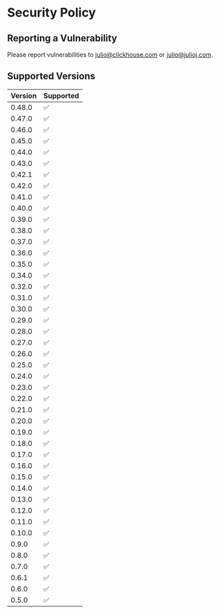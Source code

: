 # Security Policy

## Reporting a Vulnerability

Please report vulnerabilities to julio@clickhouse.com or julio@julioj.com.

## Supported Versions

| Version | Supported          |
| ------- | ------------------ |
| 0.48.0   | :white_check_mark: |
| 0.47.0   | :white_check_mark: |
| 0.46.0   | :white_check_mark: |
| 0.45.0   | :white_check_mark: |
| 0.44.0   | :white_check_mark: |
| 0.43.0   | :white_check_mark: |
| 0.42.1   | :white_check_mark: |
| 0.42.0   | :white_check_mark: |
| 0.41.0   | :white_check_mark: |
| 0.40.0   | :white_check_mark: |
| 0.39.0   | :white_check_mark: |
| 0.38.0   | :white_check_mark: |
| 0.37.0   | :white_check_mark: |
| 0.36.0   | :white_check_mark: |
| 0.35.0   | :white_check_mark: |
| 0.34.0   | :white_check_mark: |
| 0.32.0   | :white_check_mark: |
| 0.31.0   | :white_check_mark: |
| 0.30.0   | :white_check_mark: |
| 0.29.0   | :white_check_mark: |
| 0.28.0   | :white_check_mark: |
| 0.27.0   | :white_check_mark: |
| 0.26.0   | :white_check_mark: |
| 0.25.0   | :white_check_mark: |
| 0.24.0   | :white_check_mark: |
| 0.23.0   | :white_check_mark: |
| 0.22.0   | :white_check_mark: |
| 0.21.0   | :white_check_mark: |
| 0.20.0   | :white_check_mark: |
| 0.19.0   | :white_check_mark: |
| 0.18.0   | :white_check_mark: |
| 0.17.0   | :white_check_mark: |
| 0.16.0   | :white_check_mark: |
| 0.15.0   | :white_check_mark: |
| 0.14.0   | :white_check_mark: |
| 0.13.0   | :white_check_mark: |
| 0.12.0   | :white_check_mark: |
| 0.11.0   | :white_check_mark: |
| 0.10.0   | :white_check_mark: |
| 0.9.0    | :white_check_mark: |
| 0.8.0    | :white_check_mark: |
| 0.7.0    | :white_check_mark: |
| 0.6.1    | :white_check_mark: |
| 0.6.0    | :white_check_mark: |
| 0.5.0    | :white_check_mark: |

